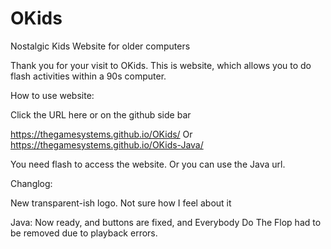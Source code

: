 # OKids
Nostalgic Kids Website for older computers

Thank you for your visit to OKids. This is website, which allows you to do flash activities within a 90s computer.

How to use website:

Click the URL here or on the github side bar

https://thegamesystems.github.io/OKids/
Or
https://thegamesystems.github.io/OKids-Java/

You need flash to access the website. Or you can use the Java url.

Changlog:

New transparent-ish logo. Not sure how I feel about it

Java: Now ready, and buttons are fixed, and Everybody Do The Flop had to be removed due to playback errors.
